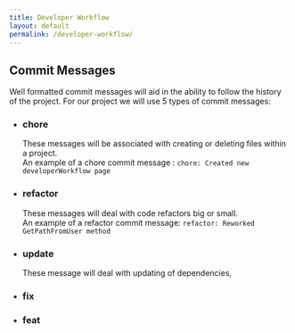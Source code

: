```yaml
---
title: Developer Workflow
layout: default
permalink: /developer-workflow/
---
```


## Commit Messages

Well formatted commit messages will aid in the ability to follow the history of the project.
For our project we will use 5 types of commit messages:
- ### chore
  These messages will be associated with creating or deleting files within a project.<br/> An example of a chore commit message : `chore: Created new developerWorkflow page`
- ### refactor
  These messages will deal with code refactors big or small.
  <br/>An example of a refactor commit message: `refactor: Reworked GetPathFromUser method`
- ### update
  These message will deal with updating of dependencies,
- ### fix
- ### feat
